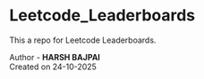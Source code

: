 # Leetcode_Leaderboards
This a repo for Leetcode Leaderboards.

Author - **HARSH BAJPAI**  
Created on 24-10-2025
 

